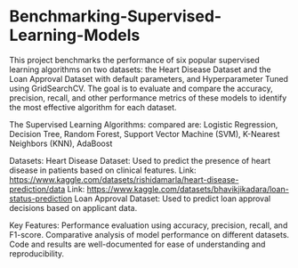 # Benchmarking-Supervised-Learning-Models
This project benchmarks the performance of six popular supervised learning algorithms on two datasets: the Heart Disease Dataset and the Loan Approval Dataset with default parameters, and Hyperparameter Tuned using GridSearchCV. The goal is to evaluate and compare the accuracy, precision, recall, and other performance metrics of these models to identify the most effective algorithm for each dataset.

The Supervised Learning Algorithms: compared are:
Logistic Regression,
Decision Tree,
Random Forest,
Support Vector Machine (SVM),
K-Nearest Neighbors (KNN),
AdaBoost

Datasets:
Heart Disease Dataset: Used to predict the presence of heart disease in patients based on clinical features.
Link: https://www.kaggle.com/datasets/rishidamarla/heart-disease-prediction/data
Link: https://www.kaggle.com/datasets/bhavikjikadara/loan-status-prediction
Loan Approval Dataset: Used to predict loan approval decisions based on applicant data.

Key Features:
Performance evaluation using accuracy, precision, recall, and F1-score.
Comparative analysis of model performance on different datasets.
Code and results are well-documented for ease of understanding and reproducibility.
